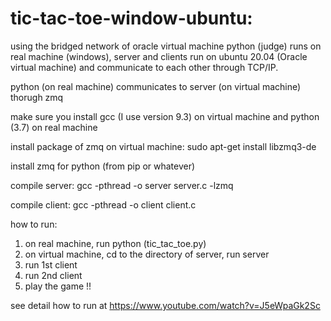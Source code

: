 # tic-tac-toe-window-ubuntu:
using the bridged network of oracle virtual machine
python (judge) runs on real machine (windows), server and clients run on ubuntu 20.04 (Oracle virtual machine) and communicate to each other through TCP/IP.

python (on real machine) communicates to server (on virtual machine) thorugh zmq

make sure you install gcc (I use version 9.3) on virtual machine and python (3.7) on real machine

install package of zmq on virtual machine: sudo apt-get install libzmq3-de

install zmq for python (from pip or whatever)

compile server: gcc -pthread -o server server.c -lzmq

compile client: gcc -pthread -o client client.c

how to run:
1. on real machine, run python (tic_tac_toe.py)
2. on virtual machine, cd to the directory of server, run server
3.  run 1st client
4. run 2nd client
5. play the game !!

see detail how to run at https://www.youtube.com/watch?v=J5eWpaGk2Sc
